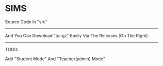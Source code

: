 # SIMS

Source Code In "src"

---

And You Can Download "tar.gz" Easily Via The Releases (On The Right).

---

TODO:

Add "Student Mode" And "Teacher(admin) Mode"
